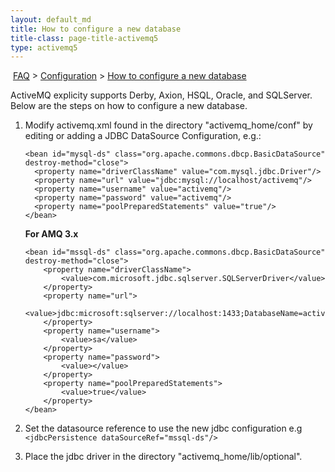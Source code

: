 ```yaml
---
layout: default_md
title: How to configure a new database 
title-class: page-title-activemq5
type: activemq5
---
```


 [FAQ](faq) > [Configuration](configuration) > [How to configure a new database](how-to-configure-a-new-database)


ActiveMQ explicity supports Derby, Axion, HSQL, Oracle, and SQLServer. Below are the steps on how to configure a new database.

1. Modify activemq.xml found in the directory "activemq_home/conf" by editing or adding a JDBC DataSource Configuration, e.g.:

    ```
    <bean id="mysql-ds" class="org.apache.commons.dbcp.BasicDataSource" destroy-method="close">
      <property name="driverClassName" value="com.mysql.jdbc.Driver"/>
      <property name="url" value="jdbc:mysql://localhost/activemq"/>
      <property name="username" value="activemq"/>
      <property name="password" value="activemq"/>
      <property name="poolPreparedStatements" value="true"/>
    </bean>
    ```
    **For AMQ 3.x**
    ```
    <bean id="mssql-ds" class="org.apache.commons.dbcp.BasicDataSource" destroy-method="close">
        <property name="driverClassName">
            <value>com.microsoft.jdbc.sqlserver.SQLServerDriver</value>
        </property>
        <property name="url">
            <value>jdbc:microsoft:sqlserver://localhost:1433;DatabaseName=activedb</value>
        </property>
        <property name="username">
            <value>sa</value>
        </property>
        <property name="password">
            <value></value>
        </property>
        <property name="poolPreparedStatements">
            <value>true</value>
        </property>
    </bean>
    ```
2. Set the datasource reference to use the new jdbc configuration e.g `<jdbcPersistence dataSourceRef="mssql-ds"/>`

3. Place the jdbc driver in the directory "activemq_home/lib/optional".

